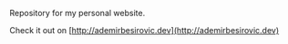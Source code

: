 Repository for my personal website.

Check it out on [http://ademirbesirovic.dev](http://ademirbesirovic.dev)
